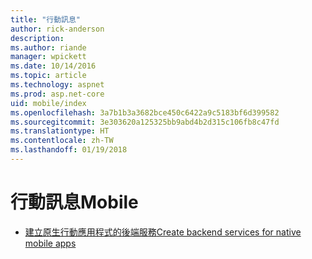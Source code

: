 ```yaml
---
title: "行動訊息"
author: rick-anderson
description: 
ms.author: riande
manager: wpickett
ms.date: 10/14/2016
ms.topic: article
ms.technology: aspnet
ms.prod: asp.net-core
uid: mobile/index
ms.openlocfilehash: 3a7b1b3a3682bce450c6422a9c5183bf6d399582
ms.sourcegitcommit: 3e303620a125325bb9abd4b2d315c106fb8c47fd
ms.translationtype: HT
ms.contentlocale: zh-TW
ms.lasthandoff: 01/19/2018
---
```

# <a name="mobile"></a><span data-ttu-id="a14f3-102">行動訊息</span><span class="sxs-lookup"><span data-stu-id="a14f3-102">Mobile</span></span>

*   [<span data-ttu-id="a14f3-103">建立原生行動應用程式的後端服務</span><span class="sxs-lookup"><span data-stu-id="a14f3-103">Create backend services for native mobile apps</span></span>](native-mobile-backend.md)
